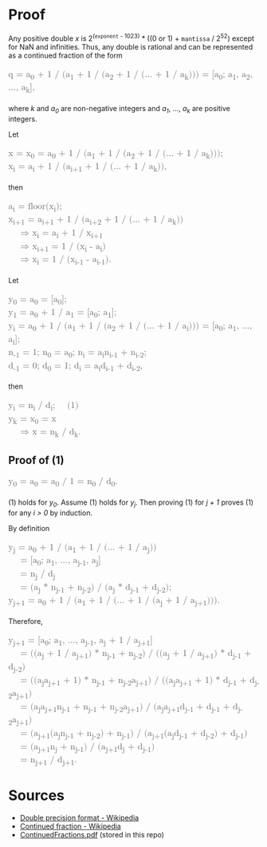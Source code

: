 # Proof

Any positive double *x* is 2<sup>(`exponent` - 1023)</sup> * ((0 or 1) + `mantissa` / 2<sup>52</sup>)
except for NaN and infinities. Thus, any double is rational and can be represented as a continued
fraction of the form

<p style="color: dimgrey; font-family: 'Cambria Math',math; font-size: large">
q = a<sub>0</sub> + 1 / (a<sub>1</sub> + 1 / (a<sub>2</sub> + 1 / (... + 1 / a<sub>k</sub>)))
= [a<sub>0</sub>; a<sub>1</sub>, a<sub>2</sub>, ..., a<sub>k</sub>],
</p>

where *k* and *a<sub>0</sub>* are non-negative integers and
*a<sub>1</sub>*, ..., *a<sub>k</sub>* are positive integers.

Let

<p style="color: dimgrey; font-family: 'Cambria Math',math; font-size: large">
x = x<sub>0</sub> =
a<sub>0</sub> + 1 / (a<sub>1</sub> + 1 / (a<sub>2</sub> + 1 / (... + 1 / a<sub>k</sub>)));
<br>
x<sub>i</sub> = a<sub>i</sub> + 1 / (a<sub>i+1</sub> + 1 / (... + 1 / a<sub>k</sub>)),
</p>

then

<p style="color: dimgrey; font-family: 'Cambria Math',math; font-size: large">
a<sub>i</sub> = floor(x<sub>i</sub>);
<br>
x<sub>i+1</sub> = a<sub>i+1</sub> + 1 / (a<sub>i+2</sub> + 1 / (... + 1 / a<sub>k</sub>))
<br> &nbsp;&nbsp;&nbsp;
&rArr; x<sub>i</sub> = a<sub>i</sub> + 1 / x<sub>i+1</sub>
<br> &nbsp;&nbsp;&nbsp;
&rArr; x<sub>i+1</sub> = 1 / (x<sub>i</sub> - a<sub>i</sub>)
<br> &nbsp;&nbsp;&nbsp;
&rArr; x<sub>i</sub> = 1 / (x<sub>i-1</sub> - a<sub>i-1</sub>).
</p>

Let

<p style="color: dimgrey; font-family: 'Cambria Math',math; font-size: large">
y<sub>0</sub> = a<sub>0</sub> = [a<sub>0</sub>];
<br>
y<sub>1</sub> = a<sub>0</sub> + 1 / a<sub>1</sub> = [a<sub>0</sub>; a<sub>1</sub>];
<br>
y<sub>i</sub>
= a<sub>0</sub> + 1 / (a<sub>1</sub> + 1 / (a<sub>2</sub> + 1 / (... + 1 / a<sub>i</sub>)))
= [a<sub>0</sub>; a<sub>1</sub>, ..., a<sub>i</sub>];
<br>
n<sub>-1</sub> = 1;
n<sub>0</sub> = a<sub>0</sub>;
n<sub>i</sub> = a<sub>i</sub>n<sub>i-1</sub> + n<sub>i-2</sub>;
<br>
d<sub>-1</sub> = 0;
d<sub>0</sub> = 1;
d<sub>i</sub> = a<sub>i</sub>d<sub>i-1</sub> + d<sub>i-2</sub>,
</p>

then

<p style="color: dimgrey; font-family: 'Cambria Math',math; font-size: large">
y<sub>i</sub> = n<sub>i</sub> / d<sub>i</sub>; &nbsp;&nbsp; (1)
<br>
y<sub>k</sub> = x<sub>0</sub> = x
<br> &nbsp;&nbsp;&nbsp;
&rArr; x = n<sub>k</sub> / d<sub>k</sub>.
</p>

## Proof of (1)

<p style="color: dimgrey; font-family: 'Cambria Math',math; font-size: large">
y<sub>0</sub> = a<sub>0</sub> = a<sub>0</sub> / 1 = n<sub>0</sub> / d<sub>0</sub>.
</p>

(1) holds for *y<sub>0</sub>*.
Assume (1) holds for *y<sub>j</sub>*.
Then proving (1) for *j + 1* proves (1) for any *i > 0* by induction.

By definition
<p style="color: dimgrey; font-family: 'Cambria Math',math; font-size: large">
y<sub>j</sub>
= a<sub>0</sub> + 1 / (a<sub>1</sub> + 1 / (... + 1 / a<sub>j</sub>))
<br> &nbsp;&nbsp;&nbsp;
= [a<sub>0</sub>; a<sub>1</sub>, ..., a<sub>j-1</sub>, a<sub>j</sub>]
<br> &nbsp;&nbsp;&nbsp;
= n<sub>j</sub> / d<sub>j</sub>
<br> &nbsp;&nbsp;&nbsp;
= (a<sub>j</sub> * n<sub>j-1</sub> + n<sub>j-2</sub>) /
  (a<sub>j</sub> * d<sub>j-1</sub> + d<sub>j-2</sub>);
<br>
y<sub>j+1</sub>
= a<sub>0</sub> + 1 / (a<sub>1</sub> + 1 / (... + 1 / (a<sub>j</sub> + 1 / a<sub>j+1</sub>))).
</p>

Therefore,

<p style="color: dimgrey; font-family: 'Cambria Math',math; font-size: large">
y<sub>j+1</sub>
= [a<sub>0</sub>; a<sub>1</sub>, ..., a<sub>j-1</sub>, a<sub>j</sub> + 1 / a<sub>j+1</sub>]
<br> &nbsp;&nbsp;&nbsp;
= ((a<sub>j</sub> + 1 / a<sub>j+1</sub>) * n<sub>j-1</sub> + n<sub>j-2</sub>) /
  ((a<sub>j</sub> + 1 / a<sub>j+1</sub>) * d<sub>j-1</sub> + d<sub>j-2</sub>)
<br> &nbsp;&nbsp;&nbsp;
= ((a<sub>j</sub>a<sub>j+1</sub> + 1) * n<sub>j-1</sub> + n<sub>j-2</sub>a<sub>j+1</sub>) /
  ((a<sub>j</sub>a<sub>j+1</sub> + 1) * d<sub>j-1</sub> + d<sub>j-2</sub>a<sub>j+1</sub>)
<br> &nbsp;&nbsp;&nbsp;
= (a<sub>j</sub>a<sub>j+1</sub>n<sub>j-1</sub> + n<sub>j-1</sub> + n<sub>j-2</sub>a<sub>j+1</sub>) /
  (a<sub>j</sub>a<sub>j+1</sub>d<sub>j-1</sub> + d<sub>j-1</sub> + d<sub>j-2</sub>a<sub>j+1</sub>)
<br> &nbsp;&nbsp;&nbsp;
= (a<sub>j+1</sub>(a<sub>j</sub>n<sub>j-1</sub> + n<sub>j-2</sub>) + n<sub>j-1</sub>) /
  (a<sub>j+1</sub>(a<sub>j</sub>d<sub>j-1</sub> + d<sub>j-2</sub>) + d<sub>j-1</sub>)
<br> &nbsp;&nbsp;&nbsp;
= (a<sub>j+1</sub>n<sub>j</sub> + n<sub>j-1</sub>) /
  (a<sub>j+1</sub>d<sub>j</sub> + d<sub>j-1</sub>)
<br> &nbsp;&nbsp;&nbsp;
= n<sub>j+1</sub> / d<sub>j+1</sub>.
</p>

# Sources

- [Double precision format - Wikipedia](https://en.wikipedia.org/wiki/Double-precision_floating-point_format)
- [Continued fraction - Wikipedia](https://en.wikipedia.org/wiki/Continued_fraction)
- [ContinuedFractions.pdf](https://pi.math.cornell.edu/~gautam/ContinuedFractions.pdf) (stored in
  this repo)
